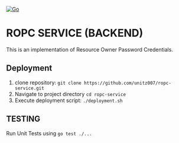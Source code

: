 [![Go](https://github.com/unitz007/ropc-service/actions/workflows/go.yml/badge.svg)](https://github.com/unitz007/ropc-service/actions/workflows/go.yml)

# ROPC SERVICE (BACKEND) 

This is an implementation of Resource Owner Password Credentials.

## Deployment ##
1. clone repository: `git clone https://github.com/unitz007/ropc-service.git `
2. Navigate to project directory `cd ropc-service`
3. Execute deployment script: `./deployment.sh`

## TESTING ##
Run Unit Tests using `go test ./...`

